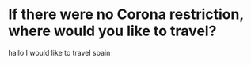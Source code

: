 # If there were no Corona restriction, where would you like to travel?
hallo 
I would like to travel spain 

